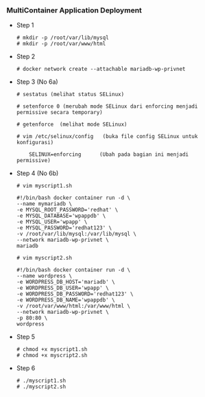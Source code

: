 ### MultiContainer Application Deployment

* Step 1
    ```
    # mkdir -p /root/var/lib/mysql
    # mkdir -p /root/var/www/html
    ```

* Step 2
    ```
    # docker network create --attachable mariadb-wp-privnet
    ```

* Step 3 (No 6a)
    ```
    # sestatus (melihat status SELinux)

    # setenforce 0 (merubah mode SELinux dari enforcing menjadi permissive secara temporary)
    
    # getenforce  (melihat mode SELinux)

    # vim /etc/selinux/config   (buka file config SELinux untuk konfigurasi)
        
        SELINUX=enforcing      (Ubah pada bagian ini menjadi permissive)

* Step 4 (No 6b)
    ```
    # vim myscript1.sh
    ```
    ```
    #!/bin/bash docker container run -d \
    --name mymariadb \
    -e MYSQL_ROOT_PASSWORD='redhat' \
    -e MYSQL_DATABASE='wpappdb' \
    -e MYSQL_USER='wpapp' \
    -e MYSQL_PASSWORD='redhat123' \
    -v /root/var/lib/mysql:/var/lib/mysql \
    --network mariadb-wp-privnet \
    mariadb
    ```

    ```
    # vim myscript2.sh
    ```
    ```
    #!/bin/bash docker container run -d \
    --name wordpress \
    -e WORDPRESS_DB_HOST='mariadb' \
    -e WORDPRESS_DB_USER='wpapp' \
    -e WORDPRESS_DB_PASSWORD='redhat123' \
    -e WORDPRESS_DB_NAME='wpappdb' \
    -v /root/var/www/html:/var/www/html \
    --network mariadb-wp-privnet \
    -p 80:80 \
    wordpress
    ```
* Step 5
    ```
    # chmod +x myscript1.sh
    # chmod +x myscript2.sh
    ```

* Step 6
    ```
    # ./myscript1.sh
    # ./myscript2.sh
    ```